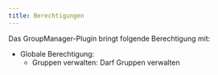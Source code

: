```yaml
---
title: Berechtigungen
---
```

Das GroupManager-Plugin bringt folgende Berechtigung mit: 

* Globale Berechtigung:
    * Gruppen verwalten: Darf Gruppen verwalten
